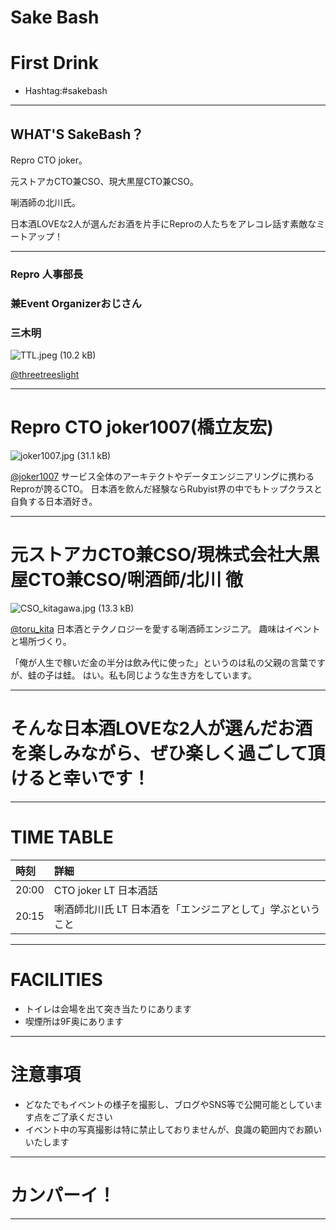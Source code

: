 # Sake Bash
# First Drink
- Hashtag:#sakebash

---

## WHAT'S SakeBash？
Repro CTO joker。

元ストアカCTO兼CSO、現大黒屋CTO兼CSO。

唎酒師の北川氏。

日本酒LOVEな2人が選んだお酒を片手にReproの人たちをアレコレ話す素敵なミートアップ！

---

### Repro 人事部長
### 兼Event Organizerおじさん
### 三木明
![TTL.jpeg (10.2 kB)](https://img.esa.io/uploads/production/attachments/2285/2019/05/09/51590/882c4ece-faf1-4cd0-a4bb-553385ad09a3.jpeg)

[@threetreeslight ](https://twitter.com/threetreeslight)

---
# Repro CTO joker1007(橋立友宏)
![joker1007.jpg (31.1 kB)](https://img.esa.io/uploads/production/attachments/2285/2019/05/09/51590/35705d1c-053e-4585-bc24-a92429459302.jpg)

[@joker1007](https://twitter.com/joker1007)
サービス全体のアーキテクトやデータエンジニアリングに携わるReproが誇るCTO。
日本酒を飲んだ経験ならRubyist界の中でもトップクラスと自負する日本酒好き。

---

# 元ストアカCTO兼CSO/現株式会社大黒屋CTO兼CSO/唎酒師/北川 徹
![CSO_kitagawa.jpg (13.3 kB)](https://img.esa.io/uploads/production/attachments/2285/2019/05/09/51590/cc4022b6-e635-4d04-ae25-2e8b0de32113.jpg)

[@toru_kita](https://twitter.com/toru_kita)
日本酒とテクノロジーを愛する唎酒師エンジニア。
趣味はイベントと場所づくり。

「俺が人生で稼いだ金の半分は飲み代に使った」というのは私の父親の言葉ですが、蛙の子は蛙。 
はい。私も同じような生き方をしています。

---

# そんな日本酒LOVEな2人が選んだお酒を楽しみながら、ぜひ楽しく過ごして頂けると幸いです！

---

# TIME TABLE
| 時刻 | 詳細 |
|:--|:--|
| 20:00 | CTO joker LT 日本酒話 |
| 20:15 | 唎酒師北川氏 LT 日本酒を「エンジニアとして」学ぶということ |

---

# FACILITIES
- トイレは会場を出て突き当たりにあります 
- 喫煙所は9F奥にあります

---

# 注意事項
- どなたでもイベントの様子を撮影し、ブログやSNS等で公開可能としています点をご了承ください
- イベント中の写真撮影は特に禁止しておりませんが、良識の範囲内でお願いいたします

---

# カンパーイ！

---
